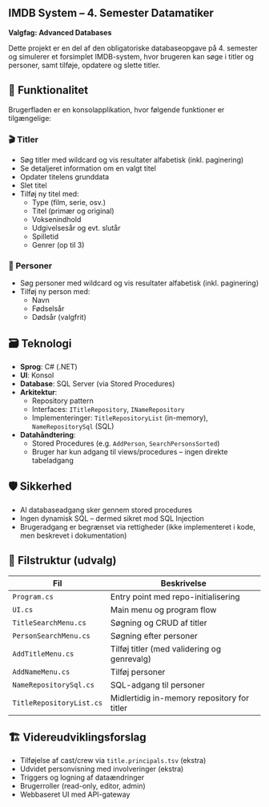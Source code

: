## IMDB System – 4. Semester Datamatiker  
**Valgfag: Advanced Databases**

Dette projekt er en del af den obligatoriske databaseopgave på 4. semester og simulerer et forsimplet IMDB-system, hvor brugeren kan søge i titler og personer, samt tilføje, opdatere og slette titler.

## 🧩 Funktionalitet

Brugerfladen er en konsolapplikation, hvor følgende funktioner er tilgængelige:

### 🎬 Titler
- Søg titler med wildcard og vis resultater alfabetisk (inkl. paginering)
- Se detaljeret information om en valgt titel
- Opdater titelens grunddata
- Slet titel
- Tilføj ny titel med:
  - Type (film, serie, osv.)
  - Titel (primær og original)
  - Voksenindhold
  - Udgivelsesår og evt. slutår
  - Spilletid
  - Genrer (op til 3)

### 👤 Personer
- Søg personer med wildcard og vis resultater alfabetisk (inkl. paginering)
- Tilføj ny person med:
  - Navn
  - Fødselsår
  - Dødsår (valgfrit)

## 🗃️ Teknologi

- **Sprog**: C# (.NET)
- **UI**: Konsol
- **Database**: SQL Server (via Stored Procedures)
- **Arkitektur**:
  - Repository pattern
  - Interfaces: `ITitleRepository`, `INameRepository`
  - Implementeringer: `TitleRepositoryList` (in-memory), `NameRepositorySql` (SQL)
- **Datahåndtering**:
  - Stored Procedures (e.g. `AddPerson`, `SearchPersonsSorted`)
  - Bruger har kun adgang til views/procedures – ingen direkte tabeladgang

## 🛡️ Sikkerhed

- Al databaseadgang sker gennem stored procedures
- Ingen dynamisk SQL – dermed sikret mod SQL Injection
- Brugeradgang er begrænset via rettigheder (ikke implementeret i kode, men beskrevet i dokumentation)

## 📁 Filstruktur (udvalg)

| Fil                      | Beskrivelse                                       |
|--------------------------|---------------------------------------------------|
| `Program.cs`             | Entry point med repo-initialisering               |
| `UI.cs`                  | Main menu og program flow                         |
| `TitleSearchMenu.cs`     | Søgning og CRUD af titler                         |
| `PersonSearchMenu.cs`    | Søgning efter personer                            |
| `AddTitleMenu.cs`        | Tilføj titler (med validering og genrevalg)       |
| `AddNameMenu.cs`         | Tilføj personer                                   |
| `NameRepositorySql.cs`   | SQL-adgang til personer                           |
| `TitleRepositoryList.cs` | Midlertidig in-memory repository for titler       |

## 🏗️ Videreudviklingsforslag

- Tilføjelse af cast/crew via `title.principals.tsv` (ekstra)
- Udvidet personvisning med involveringer (ekstra)
- Triggers og logning af dataændringer
- Brugerroller (read-only, editor, admin)
- Webbaseret UI med API-gateway
